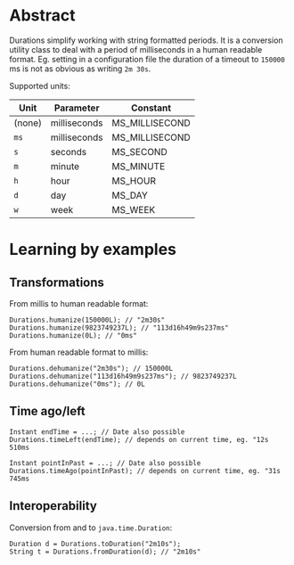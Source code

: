 # Abstract
Durations simplify working with string formatted periods. It is a conversion utility class to deal with a period of milliseconds in a human readable format. Eg. setting in a configuration file the duration of a timeout to `150000` ms is not as obvious as writing `2m 30s`.

Supported units:

| Unit | Parameter | Constant |
|---|---|---|
| (none) | milliseconds | MS_MILLISECOND |
| `ms`| milliseconds | MS_MILLISECOND |
| `s` | seconds | MS_SECOND |
| `m` | minute | MS_MINUTE |
| `h` | hour | MS_HOUR |
| `d` | day | MS_DAY |
| `w` | week | MS_WEEK |

# Learning by examples
## Transformations

From millis to human readable format:

    Durations.humanize(150000L); // "2m30s"
    Durations.humanize(9823749237L); // "113d16h49m9s237ms"
    Durations.humanize(0L); // "0ms"

From human readable format to millis:

    Durations.dehumanize("2m30s"); // 150000L
    Durations.dehumanize("113d16h49m9s237ms"); // 9823749237L
    Durations.dehumanize("0ms"); // 0L

## Time ago/left

    Instant endTime = ...; // Date also possible
    Durations.timeLeft(endTime); // depends on current time, eg. "12s 510ms

    Instant pointInPast = ...; // Date also possible
    Durations.timeAgo(pointInPast); // depends on current time, eg. "31s 745ms

## Interoperability

Conversion from and to `java.time.Duration`:

    Duration d = Durations.toDuration("2m10s");
    String t = Durations.fromDuration(d); // "2m10s"

